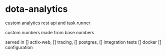 # dota-analytics

custom analytics rest api and task runner

custom numbers made from base numbers

served in 
[] actix-web, 
[] tracing, 
[] postgres, 
[] integration tests
[] docker
[] configuration
